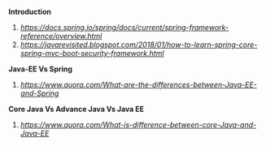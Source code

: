 
**Introduction**
1. *https://docs.spring.io/spring/docs/current/spring-framework-reference/overview.html*
2. *https://javarevisited.blogspot.com/2018/01/how-to-learn-spring-core-spring-mvc-boot-security-framework.html*

**Java-EE Vs Spring**
1. *https://www.quora.com/What-are-the-differences-between-Java-EE-and-Spring*

**Core Java Vs Advance Java Vs Java EE**
1. *https://www.quora.com/What-is-difference-between-core-Java-and-Java-EE*
